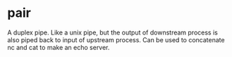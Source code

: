 pair
====

A duplex pipe. Like a unix pipe, but the output of downstream process is also piped back to input of upstream process. Can be used to concatenate nc and cat to make an echo server.